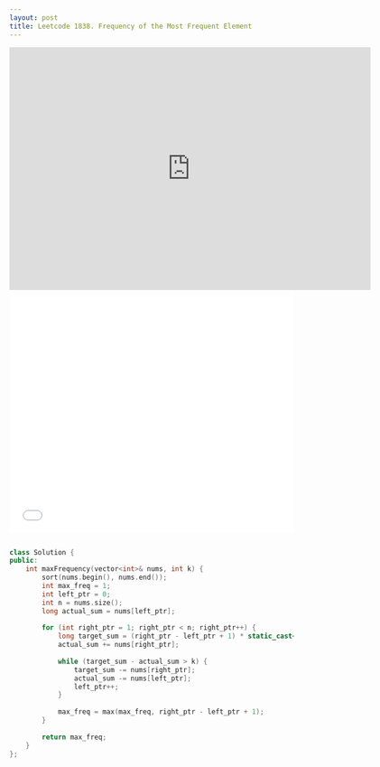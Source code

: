 ```yaml
---
layout: post
title: Leetcode 1838. Frequency of the Most Frequent Element
---
```


<iframe width="640" height="430" src="https://www.youtube.com/embed/2F255fcYdyk" frameborder="0" allow="autoplay; encrypted-media" allowfullscreen></iframe>
<iframe src="//player.bilibili.com/player.html?aid=975249335&bvid=BV1844y187z9&cid=399327026&page=1" scrolling="no" border="0" frameborder="no" framespacing="0" allowfullscreen="true"   style="width: 640px; height: 430px; max-width: 100%"> </iframe>

```cpp

class Solution {
public:
    int maxFrequency(vector<int>& nums, int k) {
        sort(nums.begin(), nums.end());
        int max_freq = 1;
        int left_ptr = 0;
        int n = nums.size();
        long actual_sum = nums[left_ptr];
        
        for (int right_ptr = 1; right_ptr < n; right_ptr++) {
            long target_sum = (right_ptr - left_ptr + 1) * static_cast<long>(nums[right_ptr]);
            actual_sum += nums[right_ptr];
            
            while (target_sum - actual_sum > k) {
                target_sum -= nums[right_ptr];
                actual_sum -= nums[left_ptr];
                left_ptr++;
            }
            
            max_freq = max(max_freq, right_ptr - left_ptr + 1);
        }
        
        return max_freq;
    }
};
```
